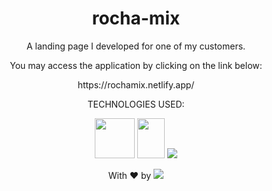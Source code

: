 <h1 align="center">rocha-mix</h1>

<p align="center">A landing page I developed for one of my customers.</p>

<p align="center">You may access the application by clicking on the link below:</p>

<p align="center">https://rochamix.netlify.app/</p>


<div align="center">
  
TECHNOLOGIES USED:


<a><img src="https://upload.wikimedia.org/wikipedia/commons/thumb/6/61/HTML5_logo_and_wordmark.svg/2048px-HTML5_logo_and_wordmark.svg.png" style="width: 64px; height: 64px;" /></a>
<a><img src="https://upload.wikimedia.org/wikipedia/commons/thumb/d/d5/CSS3_logo_and_wordmark.svg/1452px-CSS3_logo_and_wordmark.svg.png" style="width: 44px; height: 64px;" /></a>
<a target="_blank" href="https://developer.mozilla.org/en-US/docs/Web/JavaScript"><img src="https://upload.wikimedia.org/wikipedia/commons/thumb/6/6a/JavaScript-logo.png/64px-JavaScript-logo.png" /></a>
  
</div>


<p align="center">With ❤ by <img src=https://img.shields.io/badge/-dotExtension-black /> <p/>
